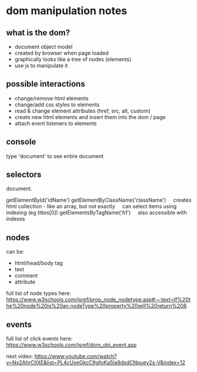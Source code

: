 # dom manipulation notes

## what is the dom?

- document object model
- created by browser when page loaded
- graphically looks like a tree of nodes (elements)
- use js to manipulate it

## possible interactions

- change/remove html elements
- change/add css styles to elements
- read & change element attributes (href, src, alt, custom)
- create new html elements and insert them into the dom / page
- attach event listeners to elements

## console

type 'document' to see entire document

## selectors

document.

getElementById('idName')
getElementByClassName('className')
    creates html collection - like an array, but not exactly
    can select items using indexing (eg titles[0])
getElementsByTagName('h1')
    also accessible with indexes

## nodes

can be:

- html/head/body tag
- text
- comment
- attribute

full list of node types here: https://www.w3schools.com/jsref/prop_node_nodetype.asp#:~:text=If%20the%20node%20is%20an,nodeType%20property%20will%20return%208.

## events

full list of click events here: https://www.w3schools.com/jsref/dom_obj_event.asp

next video: https://www.youtube.com/watch?v=Nx2AhrCIlXE&list=PL4cUxeGkcC9gfoKa5la9dsdCNpuey2s-V&index=12
